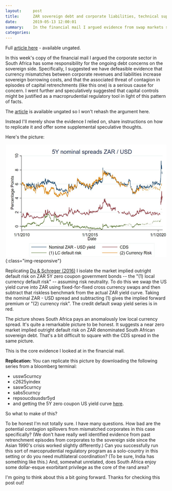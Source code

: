 ```yaml
---
layout:     post
title:      ZAR sovereign debt and corporate liabilities, technical supplement
date:       2019-05-13 12:00:01
summary:    In the financial mail I argued evidence from swap markets suggests currency mismatches between revenues and liabilities in South Africa's corporate sector are responsible for some of RSA's sovereign debt woes.
categories: 
---
```


Full [article here](https://www.fm.co.za/) - available ungated.

In this week's copy of the financial mail I argued the corporate sector in South Africa has some responsibility for the ongoing debt concerns on the sovereign side. Specifically, I suggested we have defeasible evidence that currency mismatches between corporate revenues and liabilities increase sovereign borrowing costs, and that the associated threat of contagion in episodes of capital retrenchments (like this one) is a serious cause for concern. I went further and speculatively suggested that capital controls might be justified as a macroprudential regulatory tool in light of this pattern of facts.

The [article](https://www.fm.co.za/) is available ungated so I won't rehash the argument here. 

Instead I'll merely show the evidence I relied on, share instructions on how to replicate it and offer some supplemental speculative thoughts. 

Here's the picture:

![zar5yspreads](/assets/ZAR_5Y_spreads_CDS_vWebsite.jpg){:class="img-responsive"}

Replicating [Du & Schreger (2016)](https://onlinelibrary.wiley.com/doi/abs/10.1111/jofi.12389) I isolate the market implied outright default risk on ZAR 5Y zero coupon government bonds -- the "(1) local currency default risk" -- assuming risk neutrality. To do this we swap the US yield curve into ZAR using fixed-for-fixed cross currency swaps and then subtract that riskless benchmark from the actual ZAR yield curve. Taking the nominal ZAR - USD spread and subtracting (1) gives the implied forward premium or "(2) currency risk". The credit default swap yield series is in red.

The picture shows South Africa pays an anomalously low local currency spread. It's quite a remarkable picture to be honest. It suggests a near zero market implied outright default risk on ZAR denominated South African sovereign debt. That's a bit difficult to square with the CDS spread in the same picture. 

This is the core evidence I looked at in the financial mail.

**Replication:** You can replicate this picture by downloading the following series from a bloomberg terminal: 

* ussw5curncy 
* c2625yindex 
* sasw5curncy 
* sabs5curncy 
* repsoucdsusdsr5yd 
* and getting the 5Y zero coupon US yield curve [here](https://www.federalreserve.gov/data/nominal-yield-curve.htm).

So what to make of this? 

To be honest I'm not totally sure. I have many questions. How bad are the potential contagion spillovers from mismatched corporates in this case specifically? (We don't have really well identified evidence from past retrenchment episodes from corporates to the sovereign side since the Asian 1990's crisis worked slightly differently.) Can you successfully run this sort of marcoprudential regulatory program as a solo-country in this setting or do you need multilateral coordination? (To be sure, India has something like this.) And, somewhat unrelated, does South Africa enjoy some dollar-esque exorbitant privilege as the core of the rand area?

I'm going to think about this a bit going forward. Thanks for checking this post out!
